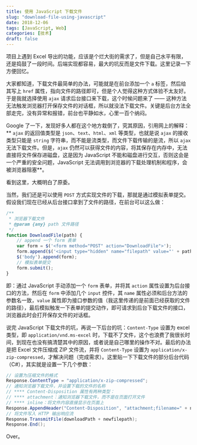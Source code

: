 ```yaml
---
title: 使用 JavaScript 下载文件
slug: "download-file-using-javascript"
date: 2018-12-06
tags: [JavaScript, Web]
categories: [技术]
draft: false
---
```


项目上遇到 Excel 导出的功能，应该是个烂大街的需求了，但是自己水平有限，还是捣鼓了一段时间。后端实现都容易，最大的坑反而是文件下载。这里记录一下方便回忆。

大家都知道，下载文件最简单的办法，可能就是在前台添加一个 `a` 标签，然后给其写上 `href` 属性，指向文件的路径即可，但是个人觉得这种方式体验不太友好。于是我就选择使用 `ajax` 请求后台接口来下载，这个时候问题来了 —— 这种方法无法触发浏览器打开保存文件的对话框，所以就没法下载文件。关键是后台方法全部走完，没有异常和报错，前台也平静如水，心里一百个纳闷。

<!--more-->

Google 了一下，发现好多人都在这个地方栽倒了，究其原因，引用网上的解释：** `ajax` 的返回值类型是 `json`、`text`、`html`、`xml` 等类型，也就是说 `ajax` 的接收类型只能是 `string` 字符串，而不能是流类型，而文件下载传输的是流，所以 `ajax` 无法下载文件。但是，`ajax` 仍然可以获得文件的内容，将其保存在内存中，无法直接将文件保存进磁盘，这是因为 JavaScript 不能和磁盘进行交互，否则这会是一个严重的安全问题，JavaScript 无法调用到浏览器的下载处理机制和程序，会被浏览器阻塞**。

看到这里，大概明白了原委。 

当然，我们还是可以使用 `POST` 方式实现文件的下载，那就是通过模拟表单提交。假设我们现在已经从后台接口拿到了文件的路径，在前台可以这么做：

```js
/**
 * 浏览器下载文件
 * @param {any} path 文件路径
 */
function DownloadFile(path) {
    // append 一个 form 表单
    var form = $('<form method="POST" action="DownloadFile">');
    form.append($('<input type="hidden" name="filepath" value="' + path + '">'));
    $('body').append(form);
    // 模拟表单提交
    form.submit();
}
```

即：通过 JavaScript 手动添加一个 `form` 表单，并将其 `action` 属性设置为后台接口的方法，然后在 `form` 中添加几个 `input` 控件，其 `name` 属性必须和后台方法的参数名一致，`value` 属性即为接口参数的值（我这里传递的是前面已经获取的文件的路径），最后模拟触发一下表单的提交动作，即可请求到后台下载文件的接口，浏览器此时会打开保存文件的对话框。

说完 JavaScript 下载文件的坑，再说一下后台的坑：`Content-Type` 设置为 excel 类型，即 `application/vnd.ms-excel` 时，下载不了文件，这个也浪费了我很长时间，到现在也没有搞清楚其中的原因，或者说是自己哪里的操作不对。最后的办法是把 Excel 文件压缩成 ZIP 文件流，并将 `Content-Type` 设置为 `application/x-zip-compressed`，才解决问题（完成需求）。这里贴一下下载文件的部分后台代码（C#），其实就是设置一下几个参数：

```c#
// 设置为压缩文件的格式
Response.ContentType = "application/x-zip-compressed";
// 通知浏览器下载文件，并设置下载的文件的名称
// **** Content-Disposition 属性有两种类型：
// **** attachment：通知浏览器下载文件，而不是在页面打开文件
// **** inline：将文件内容直接显示在页面上
Response.AppendHeader("Content-Disposition", "attachment;filename=" + newfilepath);
// 将文件写入 HTTP 输出响应流
Response.TransmitFile(downloadPath + newfilepath);
Response.End();
```

Over。
